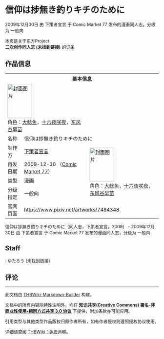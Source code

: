 # 信仰は捗無き釣りキチのために

<!-- source html: G:\repos\THBWiki-Markdown-Builder\THBWikiMarkdown\Temp\main\4\4b\ns0%3A%E4%BF%A1%E4%BB%B0%E3%81%AF%E6%8D%97%E7%84%A1%E3%81%8D%E9%87%A3%E3%82%8A%E3%82%AD%E3%83%81%E3%81%AE%E3%81%9F%E3%82%81%E3%81%AB.html -->

2009年12月30日 由 下策者宣言 于 Comic Market 77 发布的漫画同人志，分级为 一般向

本页是关于东方Project  
 **二次创作同人志 (未找到链接)** 的词条
## 作品信息

<table><tbody><tr><th colspan="3">基本信息</th></tr><tr><td class="cover-artwork-mobile" colspan="2"><a href="./文件-信仰は捗無き釣りキチのために封面.jpg.md" class="image" title="封面图片"><img alt="封面图片" src="https://upload.thwiki.cc/thumb/4/44/%E4%BF%A1%E4%BB%B0%E3%81%AF%E6%8D%97%E7%84%A1%E3%81%8D%E9%87%A3%E3%82%8A%E3%82%AD%E3%83%81%E3%81%AE%E3%81%9F%E3%82%81%E3%81%AB%E5%B0%81%E9%9D%A2.jpg/80px-%E4%BF%A1%E4%BB%B0%E3%81%AF%E6%8D%97%E7%84%A1%E3%81%8D%E9%87%A3%E3%82%8A%E3%82%AD%E3%83%81%E3%81%AE%E3%81%9F%E3%82%81%E3%81%AB%E5%B0%81%E9%9D%A2.jpg" decoding="async" loading="lazy" width="80" height="112" srcset="https://upload.thwiki.cc/thumb/4/44/%E4%BF%A1%E4%BB%B0%E3%81%AF%E6%8D%97%E7%84%A1%E3%81%8D%E9%87%A3%E3%82%8A%E3%82%AD%E3%83%81%E3%81%AE%E3%81%9F%E3%82%81%E3%81%AB%E5%B0%81%E9%9D%A2.jpg/119px-%E4%BF%A1%E4%BB%B0%E3%81%AF%E6%8D%97%E7%84%A1%E3%81%8D%E9%87%A3%E3%82%8A%E3%82%AD%E3%83%81%E3%81%AE%E3%81%9F%E3%82%81%E3%81%AB%E5%B0%81%E9%9D%A2.jpg 1.5x, https://upload.thwiki.cc/thumb/4/44/%E4%BF%A1%E4%BB%B0%E3%81%AF%E6%8D%97%E7%84%A1%E3%81%8D%E9%87%A3%E3%82%8A%E3%82%AD%E3%83%81%E3%81%AE%E3%81%9F%E3%82%81%E3%81%AB%E5%B0%81%E9%9D%A2.jpg/159px-%E4%BF%A1%E4%BB%B0%E3%81%AF%E6%8D%97%E7%84%A1%E3%81%8D%E9%87%A3%E3%82%8A%E3%82%AD%E3%83%81%E3%81%AE%E3%81%9F%E3%82%81%E3%81%AB%E5%B0%81%E9%9D%A2.jpg 2x" data-file-width="854" data-file-height="1200"></a><div class="cover-char">角色：<a href="./大鲶鱼.md" title="大鲶鱼">大鲶鱼</a>，<a href="/%E5%8D%81%E5%85%AD%E5%A4%9C%E5%92%B2%E5%A4%9C" title="十六夜咲夜">十六夜咲夜</a>，<a href="./东风谷早苗.md" title="东风谷早苗">东风谷早苗</a></div></td>
</tr><tr><td class="label">名称</td><td colspan="2"> 信仰は捗無き釣りキチのために </td></tr><tr><td class="label">制作方</td><td><a href="./下策者宣言.md" title="下策者宣言">下策者宣言</a></td><td class="cover-artwork" rowspan="4" style="min-width:112px;"><a href="./文件-信仰は捗無き釣りキチのために封面.jpg.md" class="image" title="封面图片"><img alt="封面图片" src="https://upload.thwiki.cc/thumb/4/44/%E4%BF%A1%E4%BB%B0%E3%81%AF%E6%8D%97%E7%84%A1%E3%81%8D%E9%87%A3%E3%82%8A%E3%82%AD%E3%83%81%E3%81%AE%E3%81%9F%E3%82%81%E3%81%AB%E5%B0%81%E9%9D%A2.jpg/80px-%E4%BF%A1%E4%BB%B0%E3%81%AF%E6%8D%97%E7%84%A1%E3%81%8D%E9%87%A3%E3%82%8A%E3%82%AD%E3%83%81%E3%81%AE%E3%81%9F%E3%82%81%E3%81%AB%E5%B0%81%E9%9D%A2.jpg" decoding="async" loading="lazy" width="80" height="112" srcset="https://upload.thwiki.cc/thumb/4/44/%E4%BF%A1%E4%BB%B0%E3%81%AF%E6%8D%97%E7%84%A1%E3%81%8D%E9%87%A3%E3%82%8A%E3%82%AD%E3%83%81%E3%81%AE%E3%81%9F%E3%82%81%E3%81%AB%E5%B0%81%E9%9D%A2.jpg/119px-%E4%BF%A1%E4%BB%B0%E3%81%AF%E6%8D%97%E7%84%A1%E3%81%8D%E9%87%A3%E3%82%8A%E3%82%AD%E3%83%81%E3%81%AE%E3%81%9F%E3%82%81%E3%81%AB%E5%B0%81%E9%9D%A2.jpg 1.5x, https://upload.thwiki.cc/thumb/4/44/%E4%BF%A1%E4%BB%B0%E3%81%AF%E6%8D%97%E7%84%A1%E3%81%8D%E9%87%A3%E3%82%8A%E3%82%AD%E3%83%81%E3%81%AE%E3%81%9F%E3%82%81%E3%81%AB%E5%B0%81%E9%9D%A2.jpg/159px-%E4%BF%A1%E4%BB%B0%E3%81%AF%E6%8D%97%E7%84%A1%E3%81%8D%E9%87%A3%E3%82%8A%E3%82%AD%E3%83%81%E3%81%AE%E3%81%9F%E3%82%81%E3%81%AB%E5%B0%81%E9%9D%A2.jpg 2x" data-file-width="854" data-file-height="1200"></a><div class="cover-char">角色：<a href="./大鲶鱼.md" title="大鲶鱼">大鲶鱼</a>，<a href="/%E5%8D%81%E5%85%AD%E5%A4%9C%E5%92%B2%E5%A4%9C" title="十六夜咲夜">十六夜咲夜</a>，<a href="./东风谷早苗.md" title="东风谷早苗">东风谷早苗</a></div></td>
</tr><tr><td class="label">首发日期</td><td>2009-12-30&#160;（<a href="/展会作品列表?e=Comic+Market%2377">Comic Market 77</a>）</td></tr><tr><td class="label">类型</td><td>漫画</td></tr><tr><td class="label">分级指定</td><td>一般向</td></tr>
<tr><td class="label">官网页面</td><td colspan="2"><a rel="nofollow" class="external free" href="https://www.pixiv.net/artworks/7484348">https://www.pixiv.net/artworks/7484348</a></td></tr></tbody></table>

信仰は捗無き釣りキチのために（同人志，下策者宣言，2009） - 2009年12月30日 由 下策者宣言 于 Comic Market 77 发布的漫画同人志，分级为 一般向
## Staff
: ゆたろう (未找到链接)

## 评论




---

此文档由 [THBWiki-Markdown-Builder](https://github.com/Delsin-Yu/THBWiki-Markdown-Builder) 构建。

文档中的所有内容除特殊注明外，均在 [**知识共享(Creative Commons) 署名-非商业性使用-相同方式共享 3.0 协议**](https://creativecommons.org/licenses/by-sa/3.0/deed.zh-hans) 下提供，附加条款亦可能应用。

引用类型与其他类型作品版权归原作者所有，如有作者授权则遵照授权协议使用。

详细请查阅 [THBWiki：免责声明](https://thbwiki.cc/THBWiki:%E5%85%8D%E8%B4%A3%E5%A3%B0%E6%98%8E)。

